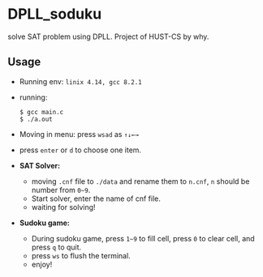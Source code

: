 # DPLL_soduku

solve SAT problem using DPLL. Project of HUST-CS by why.

## Usage 

- Running env: `linix 4.14, gcc 8.2.1`
- running:

    ```shell
    $ gcc main.c
    $ ./a.out
    ```
- Moving in menu: press `wsad` as `↑↓←→`
- press `enter` or `d` to choose one item.
- **SAT Solver:**
  - moving `.cnf` file to `./data` and rename them to `n.cnf`, `n` should be number from `0~9`.
  - Start solver, enter the name of cnf file.
  - waiting for solving!
- **Sudoku game:**
  - During sudoku game, press `1~9` to fill cell, press `0` to clear cell, and press `q` to quit.
  - press `ws` to flush the terminal.
  - enjoy!